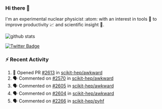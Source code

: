 ### Hi there 👋 

I'm an experimental nuclear physicist :atom: with an interest in tools :wrench: to improve productivity :chart_with_upwards_trend: and scientific insight :telescope:.

![github stats](https://github-readme-stats.vercel.app/api?username=agoose77&show_icons=true&hide_rank=true&hide_title=true&bg_color=30,e76445,904e95&text_color=efe3ec&icon_color=efe3ec)
<!--
**agoose77/agoose77** is a ✨ _special_ ✨ repository because its `README.md` (this file) appears on your GitHub profile.

Here are some ideas to get you started:

- 🔭 I’m currently working on ...
- 🌱 I’m currently learning ...
- 👯 I’m looking to collaborate on ...
- 🤔 I’m looking for help with ...
- 💬 Ask me about ...
- 📫 How to reach me: ...
- 😄 Pronouns: ...
- ⚡ Fun fact: ...
-->

[![Twitter Badge](https://img.shields.io/twitter/follow/agoose77?style=flat-square&logo=Twitter&logoColor=white&color=cornflowerblue)](https://twitter.com/agoose77)

### :zap: Recent Activity

<!--START_SECTION:activity-->
1. 💪 Opened PR [#2613](https://github.com/scikit-hep/awkward/pull/2613) in [scikit-hep/awkward](https://github.com/scikit-hep/awkward)
2. 🗣 Commented on [#2570](https://github.com/scikit-hep/awkward/pull/2570#issuecomment-1665406364) in [scikit-hep/awkward](https://github.com/scikit-hep/awkward)
3. 🗣 Commented on [#2605](https://github.com/scikit-hep/awkward/issues/2605#issuecomment-1665401054) in [scikit-hep/awkward](https://github.com/scikit-hep/awkward)
4. 🗣 Commented on [#2604](https://github.com/scikit-hep/awkward/pull/2604#issuecomment-1665384855) in [scikit-hep/awkward](https://github.com/scikit-hep/awkward)
5. 🗣 Commented on [#2266](https://github.com/scikit-hep/pyhf/issues/2266#issuecomment-1665311493) in [scikit-hep/pyhf](https://github.com/scikit-hep/pyhf)
<!--END_SECTION:activity-->
